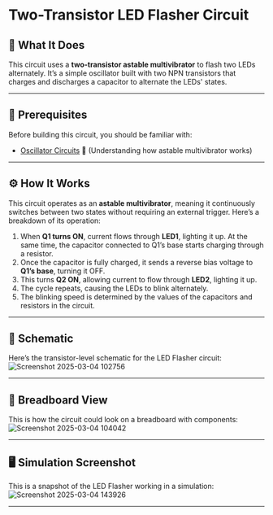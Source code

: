 # Two-Transistor LED Flasher Circuit

## 📝 What It Does

This circuit uses a **two-transistor astable multivibrator** to flash two LEDs alternately. It’s a simple oscillator built with two NPN transistors that charges and discharges a capacitor to alternate the LEDs' states.

---

## 📌 Prerequisites

Before building this circuit, you should be familiar with:
- [Oscillator Circuits](./oscillator/) 🔗 (Understanding how astable multivibrator works)

---

## ⚙️ How It Works

This circuit operates as an **astable multivibrator**, meaning it continuously switches between two states without requiring an external trigger. Here’s a breakdown of its operation:

1. When **Q1 turns ON**, current flows through **LED1**, lighting it up. At the same time, the capacitor connected to Q1’s base starts charging through a resistor.
2. Once the capacitor is fully charged, it sends a reverse bias voltage to **Q1’s base**, turning it OFF.
3. This turns **Q2 ON**, allowing current to flow through **LED2**, lighting it up.
4. The cycle repeats, causing the LEDs to blink alternately.
5. The blinking speed is determined by the values of the capacitors and resistors in the circuit.

---

## 📐 Schematic

Here’s the transistor-level schematic for the LED Flasher circuit:
![Screenshot 2025-03-04 102756](https://github.com/user-attachments/assets/22bdbc74-cb2a-4258-9e98-3feb0083bacb)

---

## 🔌 Breadboard View

This is how the circuit could look on a breadboard with components:
![Screenshot 2025-03-04 104042](https://github.com/user-attachments/assets/903ae3e4-a922-41cf-908d-4d1139947716)

---

## 🖥️ Simulation Screenshot

This is a snapshot of the LED Flasher working in a simulation:
![Screenshot 2025-03-04 143926](https://github.com/user-attachments/assets/5e9cb8ef-9d3b-40c6-b3c0-6255fde00452)

---
